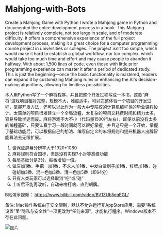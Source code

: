 # Mahjong-with-Bots
Create a Mahjong Game with Python
I wrote a Mahjong game in Python and documented the entire development process in a book. This Mahjong project is relatively complete, not too large in scale, and of moderate difficulty. It offers a comprehensive experience of the full project development process, making it a great choice for a computer programming course project in universities or colleges. The project isn’t too simple, which would make it hard to establish a global workflow, nor too complex, which would take too much time and effort and may cause people to abandon it halfway. With about 1,500 lines of code, even those with little prior programming experience can master it after a period of dedicated study. This is just the beginning—once the basic functionality is mastered, readers can expand it by customizing Mahjong rules or enhancing the AI's decision-making algorithms, allowing for limitless possibilities.

本人用Python写了一个麻将程序，并且把整个开发过程写成一本书。这款“麻将”游戏项目相对完整，规模不大，难度适中。可以完整体验一个项目的开发过程，掌握开发方法，还可以以此作为一般大中专院校的计算机编程类的毕业课程设计。太简单的项目很难建立一个全局流程，太复杂的项目又耗费时间和精力太多，容易导致半途而废。麻将游戏不大不小（代码量1500行左右），即便以前没有太多的编程基础，只要认真学习一段时间就可以很好掌握。并且这只是一个开始，掌握了基础功能后，可以根据自己的想法、编写自定义的麻将规则和提升机器人出牌智能算法去无限扩展。

1. 请保证屏幕分辨率大于1920*1080
2. 麻将规则符合国标，但是没有实现7小对等高级功能
3. 每局基础分是2分，每番增加一倍。
4. 做庄加1番、手把一加1番，不求人加1番、中发白做刻子加1番、杠牌加1番、碰碰胡加3番、混一色加3番、清一色加5番（即64分）
5. 只有人类玩家可以选择取消“吃”或“碰”
6. 上听后不能再改听，自动来啥打啥，直到胡牌。

B站演示视频：
https://www.bilibili.com/video/BV1ZUb5eqEGL/

备注: Mac操作系统由于安全限制，默认不允许运行非AppStore应用，需要“系统设置”里“隐私与安全性”一项更改为“任何来源”，才能执行程序。Windows版本不存在此问题。

![图片](https://github.com/user-attachments/assets/5279b2b4-d13c-4bc5-a2a3-38e1f354f0a0)
